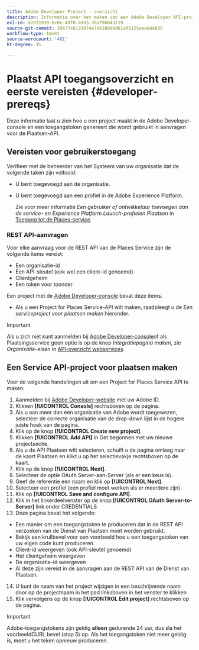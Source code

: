 ```yaml
---
title: Adobe Developer Project - overzicht
description: Informatie over het maken van een Adobe Developer API-project.
exl-id: d7d31938-6c0e-40f8-a9d3-30af96043119
source-git-commit: 3d477c6133b74a7e6380d0db1af5125aaa844035
workflow-type: tm+mt
source-wordcount: '481'
ht-degree: 1%

---
```


# Plaatst API toegangsoverzicht en eerste vereisten {#developer-prereqs}

Deze informatie laat u zien hoe u een project maakt in de Adobe Developer-console en een toegangstoken genereert die wordt gebruikt in aanvragen voor de Plaatsen-API.

## Vereisten voor gebruikerstoegang

Verifieer met de beheerder van het Systeem van uw organisatie dat de volgende taken zijn voltooid:

* U bent toegevoegd aan de organisatie.
* U bent toegevoegd aan een profiel in de Adobe Experience Platform.

  Zie voor meer informatie *Een gebruiker of ontwikkelaar toevoegen aan de service- en Experience Platform Launch-profielen Plaatsen* in [Toegang tot de Places-service](/help/places-gain-access.md).

### REST API-aanvragen

Voor elke aanvraag voor de REST API van de Places Service zijn de volgende items vereist:

* Een organisatie-id
* Een API-sleutel (ook wel een client-id genoemd)
* Clientgeheim
* Een token voor toonder

Een project met de [Adobe Developer-console](https://developer.adobe.com/console) bevat deze items.

* Als u een Project for Places Service-API wilt maken, raadpleegt u de *Een serviceproject voor plaatsen maken* hieronder.

>[!IMPORTANT]
>
>Als u zich niet kunt aanmelden bij [Adobe Developer-console](https://developer.adobe.com/console)of als Plaatsingsservice geen optie is op de knop *Integratiepagina maken*, zie *Organisatie-eisen* in [API-overzicht webservices](/help/web-service-api/places-web-services.md).

## Een Service API-project voor plaatsen maken

Voer de volgende handelingen uit om een Project for Places Service API te maken:

1. Aanmelden bij [Adobe Developer-website](https://developer.adobe.com) met uw Adobe ID.
2. Klikken **[!UICONTROL Console]** rechtsboven op de pagina.
3. Als u aan meer dan één organisatie van Adobe wordt toegewezen, selecteer de correcte organisatie van de drop-down lijst in de hogere juiste hoek van de pagina.
4. Klik op de knop **[!UICONTROL Create new project]**.
5. Klikken **[!UICONTROL Add API]** in Get begonnen met uw nieuwe projectsectie.
6. Als u de API Plaatsen wilt selecteren, schuift u de pagina omlaag naar de kaart Plaatsen en klikt u op het selectievakje rechtsboven op de kaart.
7. Klik op de knop **[!UICONTROL Next]**.
8. Selecteer de optie OAuth Server-aan-Server (als er een keus is).
9. Geef de referentie een naam en klik op **[!UICONTROL Next]**.
10. Selecteer een profiel (een profiel moet werken als er meerdere zijn).
11. Klik op **[!UICONTROL Save and configure API]**.
12. Klik in het linkerdeelvenster op de knop **[!UICONTROL OAuth Server-to-Server]** link onder CREDENTIALS
13. Deze pagina bevat het volgende:
   * Een manier om een toegangstoken te produceren dat in de REST API verzoeken van de Dienst van Plaatsen moet worden gebruikt.
   * Bekijk een krullbevel voor een voorbeeld hoe u een toegangstoken van uw eigen code kunt produceren.
   * Client-id weergeven (ook API-sleutel genoemd)
   * Het clientgeheim weergeven
   * De organisatie-id weergeven
   * Al deze zijn vereist in de aanvragen aan de REST API van de Dienst van Plaatsen.
14. U kunt de naam van het project wijzigen in een beschrijvende naam door op de projectnaam in het pad linksboven in het venster te klikken
15. Klik vervolgens op de knop **[!UICONTROL Edit project]** rechtsboven op de pagina.

>[!IMPORTANT]
>
>Adobe-toegangstokens zijn geldig **alleen** gedurende 24 uur, dus sla het voorbeeldCURL bevel (stap 5) op. Als het toegangstoken niet meer geldig is, moet u het teken opnieuw produceren.
